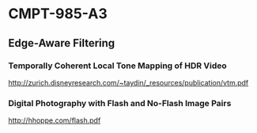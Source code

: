 # CMPT-985-A3

## Edge-Aware Filtering

### Temporally Coherent Local Tone Mapping of HDR Video
http://zurich.disneyresearch.com/~taydin/_resources/publication/vtm.pdf

### Digital Photography with Flash and No-Flash Image Pairs
http://hhoppe.com/flash.pdf
